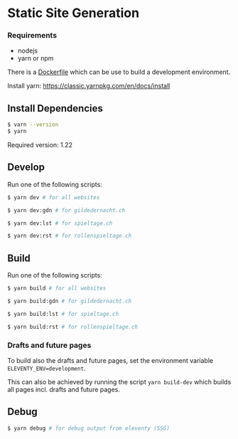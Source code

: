 # Static Site Generation

### Requirements

* nodejs
* yarn or npm

There is a [Dockerfile](https://github.com/gilde-der-nacht/website/blob/theme-crimson/.devcontainer/Dockerfile) which can be use to build a development environment.

Install yarn: https://classic.yarnpkg.com/en/docs/install

## Install Dependencies

```sh
$ varn --version
$ yarn
```

Required version: 1.22

## Develop

Run one of the following scripts:

```sh
$ yarn dev # for all websites

$ yarn dev:gdn # for gildedernacht.ch

$ yarn dev:lst # for spieltage.ch

$ yarn dev:rst # for rollenspieltage.ch
```

## Build

Run one of the following scripts:

```sh
$ yarn build # for all websites

$ yarn build:gdn # for gildedernacht.ch

$ yarn build:lst # for spieltage.ch

$ yarn build:rst # for rollenspieltage.ch
```

### Drafts and future pages

To build also the drafts and future pages, set the environment variable `ELEVENTY_ENV=development`.

This can also be achieved by running the script `yarn build-dev` which builds all pages incl. drafts and future pages.

## Debug

```sh
$ yarn debug # for debug output from eleventy (SSG)
```
